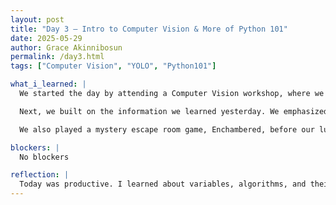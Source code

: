 ```yaml
---
layout: post
title: "Day 3 – Intro to Computer Vision & More of Python 101"
date: 2025-05-29
author: Grace Akinnibosun
permalink: /day3.html
tags: ["Computer Vision", "YOLO", "Python101"]

what_i_learned: |
  We started the day by attending a Computer Vision workshop, where we learned to build a simple object detection model using the Teachable Machine tool by Google. We also wrote code for another object detection model that works with both images and videos using the YOLO library.

  Next, we built on the information we learned yesterday. We emphasized the importance of variables and different codes using Replit. We performed algorithms through type casting and print functions. Variables are names for groups, integers are whole numbers, and floats are numbers with decimal points.

  We also played a mystery escape room game, Enchambered, before our lunch break, which was very fun!

blockers: |
  No blockers

reflection: |
  Today was productive. I learned about variables, algorithms, and their importance in Python, including data types. The Computer Vision workshop was engaging, and I enjoyed working with Teachable Machine and the YOLO library. I would like to thank Andrew, the host of the workshop, for showing us a good bit about computer vision. I look forward to tomorrow’s class!
---
```

